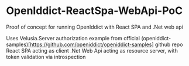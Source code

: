 # OpenIddict-ReactSpa-WebApi-PoC

Proof of concept for running OpenIddict with React SPA and .Net web api

Uses Velusia.Server authorization example from official (openiddict-samples)[https://github.com/openiddict/openiddict-samples] github repo
React SPA acting as client
.Net Web Api acting as resource server, with token validation via introspection
